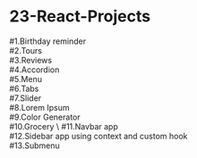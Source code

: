 # 23-React-Projects

#1.Birthday reminder\
#2.Tours\
#3.Reviews \
#4.Accordion \
#5.Menu \
#6.Tabs \
#7.Slider \
#8.Lorem Ipsum \
#9.Color Generator \
#10.Grocery \ 
#11.Navbar app \
#12.Sidebar app using context and custom hook \
#13.Submenu
